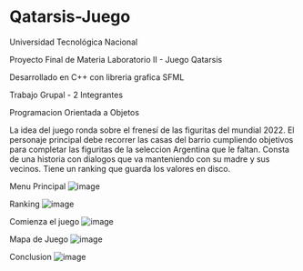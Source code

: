 # Qatarsis-Juego

Universidad Tecnológica Nacional

Proyecto Final de Materia Laboratorio II -  Juego Qatarsis

Desarrollado en C++ con libreria grafica SFML

Trabajo Grupal - 2 Integrantes

Programacion Orientada a Objetos 

La idea del juego ronda sobre el frenesí de las figuritas del mundial 2022. El personaje principal debe recorrer las casas del barrio cumpliendo objetivos para completar las figuritas de la seleccion Argentina que le faltan. Consta de una historia con dialogos que va manteniendo con su madre y sus vecinos. Tiene un ranking que guarda los valores en disco.

Menu Principal
![image](https://github.com/FmmerayoUTN/Juego_Qatarsis/assets/125934162/74df84bd-e7b3-4b32-9223-8265ed1a7907)

Ranking
![image](https://github.com/FmmerayoUTN/Juego_Qatarsis/assets/125934162/f30ca01f-19b8-4f3e-9923-89ed05d0bb51)

Comienza el juego
![image](https://github.com/FmmerayoUTN/Juego_Qatarsis/assets/125934162/396e2f9f-6dad-423b-9a7b-45b6cdd35eec)

Mapa de Juego
![image](https://github.com/FmmerayoUTN/Juego_Qatarsis/assets/125934162/2aa53301-91f6-43b0-94b9-85856693e429)

Conclusion
![image](https://github.com/FmmerayoUTN/Juego_Qatarsis/assets/125934162/ffce6881-1d3a-4ed6-a572-674921c5dba1)


